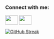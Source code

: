<h3 align="left">Connect with me:</h3>
<p align="left">

<a href="https://www.linkedin.com/in/gaurav-bora-1b0601184/" target="blank"><img align="center" src="https://cdn.jsdelivr.net/npm/simple-icons@3.0.1/icons/linkedin.svg" alt="" height="30" width="40" /></a>
<a href="https://www.instagram.com/phoenix_connection__/" target="blank"><img align="center" src="https://cdn.jsdelivr.net/npm/simple-icons@3.0.1/icons/instagram.svg" alt="" height="30" width="40" /></a>

</p>

[![GitHub Streak](https://github-readme-streak-stats.herokuapp.com/?user=Itachi-Ucchiha)](https://git.io/streak-stats)
